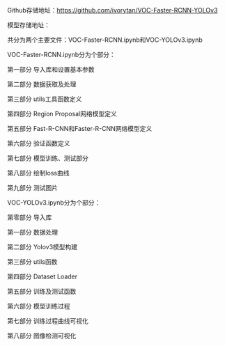 Github存储地址：https://github.com/ivorytan/VOC-Faster-RCNN-YOLOv3

模型存储地址：



共分为两个主要文件：VOC-Faster-RCNN.ipynb和VOC-YOLOv3.ipynb



VOC-Faster-RCNN.ipynb分为个部分：

第一部分 导入库和设置基本参数

第二部分 数据获取及处理

第三部分 utils工具函数定义

第四部分 Region Proposal网络模型定义

第五部分 Fast-R-CNN和Faster-R-CNN网络模型定义

第六部分 验证函数定义

第七部分 模型训练、测试部分

第八部分 绘制loss曲线

第九部分 测试图片



VOC-YOLOv3.ipynb分为个部分：

第零部分 导入库

第一部分 数据处理

第二部分 Yolov3模型构建

第三部分 utils函数

第四部分 Dataset Loader

第五部分 训练及测试函数

第六部分 模型训练过程

第七部分 训练过程曲线可视化

第八部分 图像检测可视化

